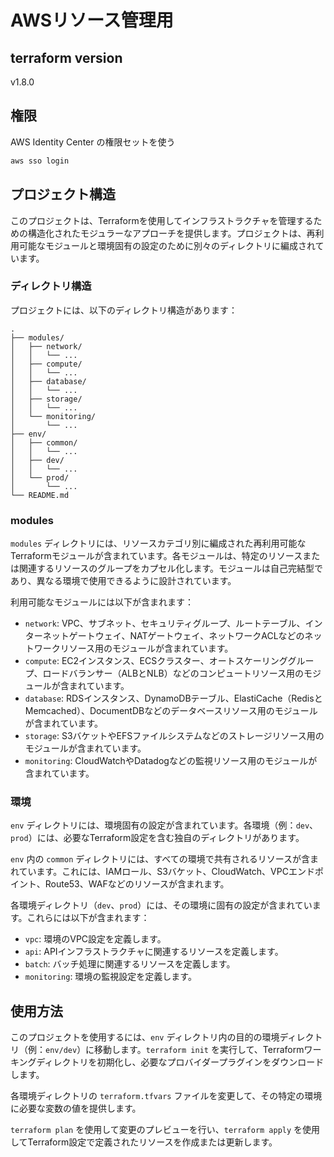 # AWSリソース管理用

## terraform version
v1.8.0

## 権限
AWS Identity Center の権限セットを使う
```zsh
aws sso login
```

## プロジェクト構造

このプロジェクトは、Terraformを使用してインフラストラクチャを管理するための構造化されたモジュラーなアプローチを提供します。プロジェクトは、再利用可能なモジュールと環境固有の設定のために別々のディレクトリに編成されています。

### ディレクトリ構造

プロジェクトには、以下のディレクトリ構造があります：

```
.
├── modules/
│   ├── network/
│   │   └── ...
│   ├── compute/
│   │   └── ...
│   ├── database/
│   │   └── ...
│   ├── storage/
│   │   └── ...
│   └── monitoring/
│       └── ...
├── env/
│   ├── common/
│   │   └── ...
│   ├── dev/
│   │   └── ...
│   └── prod/
│       └── ...
└── README.md
```

### modules

`modules` ディレクトリには、リソースカテゴリ別に編成された再利用可能なTerraformモジュールが含まれています。各モジュールは、特定のリソースまたは関連するリソースのグループをカプセル化します。モジュールは自己完結型であり、異なる環境で使用できるように設計されています。

利用可能なモジュールには以下が含まれます：

- `network`: VPC、サブネット、セキュリティグループ、ルートテーブル、インターネットゲートウェイ、NATゲートウェイ、ネットワークACLなどのネットワークリソース用のモジュールが含まれています。
- `compute`: EC2インスタンス、ECSクラスター、オートスケーリンググループ、ロードバランサー（ALBとNLB）などのコンピュートリソース用のモジュールが含まれています。
- `database`: RDSインスタンス、DynamoDBテーブル、ElastiCache（RedisとMemcached）、DocumentDBなどのデータベースリソース用のモジュールが含まれています。
- `storage`: S3バケットやEFSファイルシステムなどのストレージリソース用のモジュールが含まれています。
- `monitoring`: CloudWatchやDatadogなどの監視リソース用のモジュールが含まれています。

### 環境

`env` ディレクトリには、環境固有の設定が含まれています。各環境（例：`dev`、`prod`）には、必要なTerraform設定を含む独自のディレクトリがあります。

`env` 内の `common` ディレクトリには、すべての環境で共有されるリソースが含まれています。これには、IAMロール、S3バケット、CloudWatch、VPCエンドポイント、Route53、WAFなどのリソースが含まれます。

各環境ディレクトリ（`dev`、`prod`）には、その環境に固有の設定が含まれています。これらには以下が含まれます：

- `vpc`: 環境のVPC設定を定義します。
- `api`: APIインフラストラクチャに関連するリソースを定義します。
- `batch`: バッチ処理に関連するリソースを定義します。
- `monitoring`: 環境の監視設定を定義します。

## 使用方法

このプロジェクトを使用するには、`env` ディレクトリ内の目的の環境ディレクトリ（例：`env/dev`）に移動します。`terraform init` を実行して、Terraformワーキングディレクトリを初期化し、必要なプロバイダープラグインをダウンロードします。

各環境ディレクトリの `terraform.tfvars` ファイルを変更して、その特定の環境に必要な変数の値を提供します。

`terraform plan` を使用して変更のプレビューを行い、`terraform apply` を使用してTerraform設定で定義されたリソースを作成または更新します。

